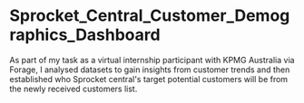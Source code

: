 # Sprocket_Central_Customer_Demographics_Dashboard
As part of my task as a virtual internship participant with KPMG Australia via Forage, I analysed datasets to gain insights from customer trends and then established who Sprocket central's target potential customers will be from the newly received customers list.
